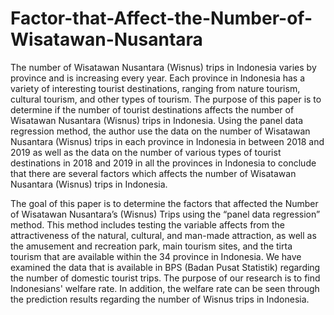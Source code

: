 # Factor-that-Affect-the-Number-of-Wisatawan-Nusantara
The number of Wisatawan Nusantara (Wisnus) trips in Indonesia varies by province and is increasing every year. Each province in Indonesia has a variety of interesting tourist destinations, ranging from nature tourism, cultural tourism, and other types of tourism. The purpose of this paper is to determine if the number of tourist destinations affects the number of Wisatawan Nusantara (Wisnus) trips in Indonesia. Using the panel data regression method, the author use the data on the number of Wisatawan Nusantara (Wisnus) trips in each province in Indonesia in between 2018 and 2019 as well as the data on the number of various types of tourist destinations in 2018 and 2019 in all the provinces in Indonesia to conclude that there are several factors which affects the number of Wisatawan Nusantara (Wisnus) trips in Indonesia.

The goal of this paper is to determine the factors that affected the Number of Wisatawan Nusantara’s (Wisnus) Trips using the “panel data regression” method. This method includes testing the variable affects from the attractiveness of the natural, cultural, and man-made attraction, as well as the amusement and recreation park, main tourism sites, and the tirta tourism that are available within the 34 province in Indonesia. We have examined the data that is available in BPS (Badan Pusat Statistik) regarding the number of domestic tourist trips. The purpose of our research is to find Indonesians' welfare rate. In addition, the welfare rate can be seen through the prediction results regarding the number of Wisnus trips in Indonesia. 

